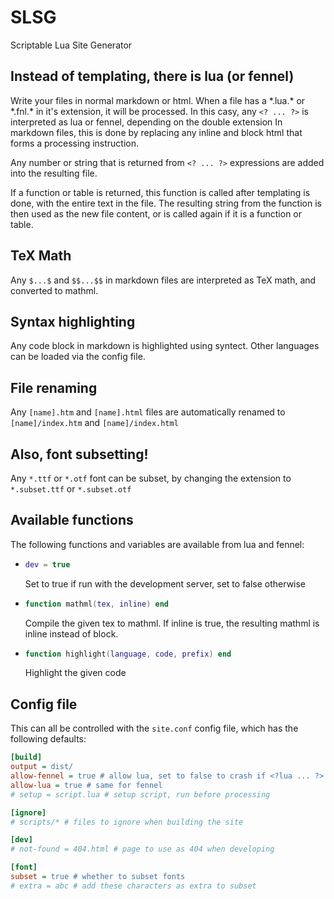 # SLSG
Scriptable Lua Site Generator

## Instead of templating, there is lua (or fennel)
Write your files in normal markdown or html. When a file has a \*.lua.\* or \*.fnl.\*
in it's extension, it will be processed. In this casy, any `<? ... ?>` is interpreted
as lua or fennel, depending on the double extension In markdown files, this is done by
replacing any inline and block html that forms a processing instruction.

Any number or string that is returned from `<? ... ?>` expressions are added into the
resulting file.

If a function or table is returned, this function is called after templating is
done, with the entire text in the file. The resulting string from the function is
then used as the new file content, or is called again if it is a function or table.

## TeX Math
Any `$...$` and `$$...$$` in markdown files are interpreted as TeX math, and converted
to mathml.

## Syntax highlighting
Any code block in markdown is highlighted using syntect. Other languages can be loaded
via the config file.

## File renaming
Any `[name].htm` and `[name].html` files are automatically renamed to
`[name]/index.htm` and `[name]/index.html`

## Also, font subsetting!
Any `*.ttf` or `*.otf` font can be subset, by changing the extension to `*.subset.ttf`
or `*.subset.otf`

## Available functions
The following functions and variables are available from lua and fennel:
- ```lua
  dev = true
  ```
  Set to true if run with the development server, set to false otherwise
- ```lua
  function mathml(tex, inline) end
  ```
  Compile the given tex to mathml. If inline is true, the resulting mathml is
  inline instead of block.
- ```lua
  function highlight(language, code, prefix) end
  ```
  Highlight the given code

## Config file
This can all be controlled with the `site.conf` config file, which has the following
defaults:
```ini
[build]
output = dist/
allow-fennel = true # allow lua, set to false to crash if <?lua ... ?> is found
allow-lua = true # same for fennel
# setup = script.lua # setup script, run before processing

[ignore]
# scripts/* # files to ignore when building the site

[dev]
# not-found = 404.html # page to use as 404 when developing

[font]
subset = true # whether to subset fonts
# extra = abc # add these characters as extra to subset
```

